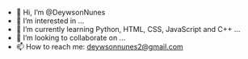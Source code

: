 - 👋 Hi, I’m @DeywsonNunes
- 👀 I’m interested in ...
- 🌱 I’m currently learning Python, HTML, CSS, JavaScript and C++ ...
- 💞️ I’m looking to collaborate on ...
- 📫 How to reach me: deywsonnunes2@gmail.com

<!---
DeywsonNunes/DeywsonNunes is a ✨ special ✨ repository because its `README.md` (this file) appears on your GitHub profile.
You can click the Preview link to take a look at your changes.
--->
